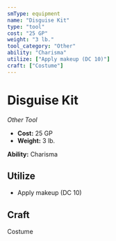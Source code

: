 ```yaml
---
smType: equipment
name: "Disguise Kit"
type: "tool"
cost: "25 GP"
weight: "3 lb."
tool_category: "Other"
ability: "Charisma"
utilize: ["Apply makeup (DC 10)"]
craft: ["Costume"]
---
```


# Disguise Kit
*Other Tool*

- **Cost:** 25 GP
- **Weight:** 3 lb.

**Ability:** Charisma

## Utilize

- Apply makeup (DC 10)

## Craft

Costume
